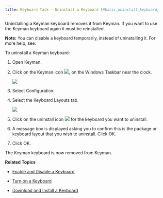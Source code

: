 ```yaml
---
title: Keyboard Task - Uninstall a Keyboard {#basic_uninstall_keyboard}
---
```


Uninstalling a Keyman keyboard removes it from Keyman. If you want to
use the Keyman keyboard again it must be reinstalled.

**Note:**
You can disable a keyboard temporarily, instead of uninstalling it. For
more help, see:

To uninstall a Keyman keyboard:

1.  Open Keyman.

2.  Click on the Keyman icon ![](desktop_images/icon-keyman.png), on the
    Windows Taskbar near the clock.

    ![](desktop_images/menu.png)

3.  Select Configuration.

4.  Select the Keyboard Layouts tab.

    ![](desktop_images/tab-layout.png)

5.  Click on the uninstall icon ![](desktop_images/icon-uninstall.png)
    for the keyboard you want to uninstall.

6.  A message box is displayed asking you to confirm this is the package
    or keyboard layout that you wish to uninstall. Click OK.

7.  Click OK.

The Keyman keyboard is now removed from Keyman.

**Related Topics**

-   [Enable and Disable a Keyboard](disable_keyboard)

-   [Turn on a Keyboard](enable_keyboard)

-   [Download and Install a Keyboard](../../start/download-install_keyboard)
